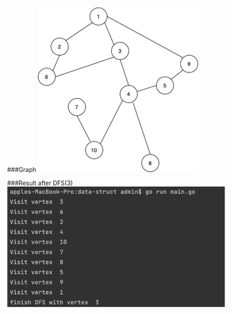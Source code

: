 ###Graph
![alt text](https://github.com/hongminhcbg/data-struct/blob/main/images/graph.png?raw=true)


###Result after DFS(3)
![alt text](https://github.com/hongminhcbg/data-struct/blob/main/images/stack_dfs.png?raw=true)
